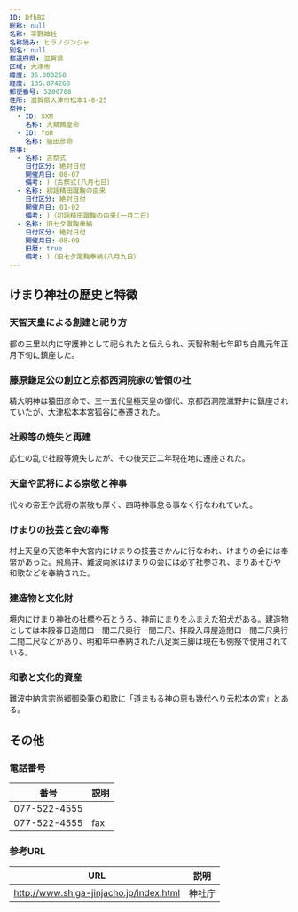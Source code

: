 ```yaml
---
ID: DfhBX
総称: null
名称: 平野神社
名称読み: ヒラノジンジャ
別名: null
都道府県: 滋賀県
区域: 大津市
緯度: 35.003258
経度: 135.874268
郵便番号: 5200708
住所: 滋賀県大津市松本1-8-25
祭神:
  - ID: SXM
    名称: 大鷦鷯皇命
  - ID: YoO
    名称: 猿田彦命
祭事:
  - 名称: 古祭式
    日付区分: 絶対日付
    開催月日: 08-07
    備考: )（古祭式(八月七日）
  - 名称: 初謡精田蹴鞠の由来
    日付区分: 絶対日付
    開催月日: 01-02
    備考: )（初謡精田蹴鞠の由来(一月二日）
  - 名称: 旧七夕蹴鞠奉納
    日付区分: 絶対日付
    開催月日: 08-09
    旧暦: true
    備考: )（旧七夕蹴鞠奉納(八月九日）
---
```


## けまり神社の歴史と特徴

### 天智天皇による創建と祀り方

都の三里以内に守護神として祀られたと伝えられ、天智称制七年即ち白鳳元年正月下旬に鎮座した。

### 藤原鎌足公の創立と京都西洞院家の管領の社

精大明神は猿田彦命で、三十五代皇極天皇の御代、京都西洞院滋野井に鎮座されていたが、大津松本本宮狐谷に奉遷された。

### 社殿等の焼失と再建

応仁の乱で社殿等焼失したが、その後天正二年現在地に遷座された。

### 天皇や武将による崇敬と神事

代々の帝王や武将の崇敬も厚く、四時神事怠る事なく行なわれていた。

### けまりの技芸と会の奉幣

村上天皇の天徳年中大宮内にけまりの技芸さかんに行なわれ、けまりの会には奉幣があった。飛鳥井、難波両家はけまりの会には必ず社参され、まりあそびや和歌などを奉納された。

### 建造物と文化財

境内にけまり神社の社標や石とうろ、神前にまりをふまえた狛犬がある。建造物としては本殿春日造間口一間二尺奥行一間二尺、拝殿入母屋造間口一間二尺奥行二間二尺などがあり、明和年中奉納された八足案三脚は現在も例祭で使用されている。

### 和歌と文化的資産

難波中納言宗尚郷御染筆の和歌に「道まもる神の恵も幾代へり云松本の宮」とある。

## その他

### 電話番号

| 番号         | 説明 |
| ------------ | ---- |
| 077-522-4555 |      |
| 077-522-4555 | fax  |

### 参考URL

| URL                                     | 説明   |
| --------------------------------------- | ------ |
| http://www.shiga-jinjacho.jp/index.html | 神社庁 |
